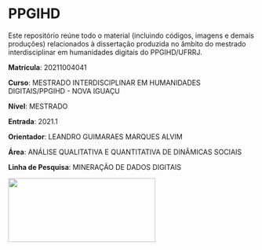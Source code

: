 # PPGIHD

Este repositório reúne todo o material (incluindo códigos, imagens e demais produções) relacionados à dissertação produzida no âmbito do mestrado interdisciplinar em humanidades digitais do PPGIHD/UFRRJ.

**Matrícula**:	20211004041

**Curso**:	MESTRADO INTERDISCIPLINAR EM HUMANIDADES DIGITAIS/PPGIHD - NOVA IGUAÇU

**Nível**:	MESTRADO

**Entrada**:	2021.1

**Orientador**:	LEANDRO GUIMARAES MARQUES ALVIM

**Área**:	ANÁLISE QUALITATIVA E QUANTITATIVA DE DINÂMICAS SOCIAIS

**Linha de Pesquisa**:	MINERAÇÃO DE DADOS DIGITAIS

<img src="https://institucional.ufrrj.br/ccs/files/2019/06/rural_logo1.jpg" width="300" height="130">
